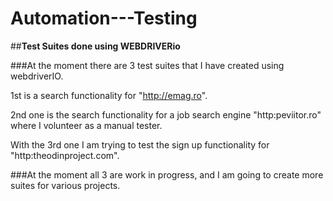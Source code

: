 # Automation---Testing
##**Test Suites done using WEBDRIVERio**

###At the moment there are 3 test suites that I have created using webdriverIO. 


1st is a search functionality for "http://emag.ro". 

2nd one is the search functionality for a job search engine "http:peviitor.ro" where I volunteer as a manual tester. 

With the 3rd one I am trying to test the sign up functionality for "http:theodinproject.com".

###At the moment all 3 are work in progress, and I am going to create more suites for various projects.
